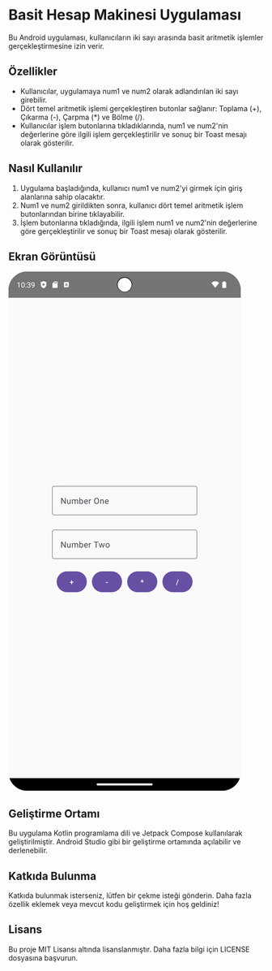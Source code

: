 # Basit Hesap Makinesi Uygulaması

Bu Android uygulaması, kullanıcıların iki sayı arasında basit aritmetik işlemler gerçekleştirmesine izin verir.

## Özellikler

- Kullanıcılar, uygulamaya num1 ve num2 olarak adlandırılan iki sayı girebilir.
- Dört temel aritmetik işlemi gerçekleştiren butonlar sağlanır: Toplama (+), Çıkarma (-), Çarpma (*) ve Bölme (/).
- Kullanıcılar işlem butonlarına tıkladıklarında, num1 ve num2'nin değerlerine göre ilgili işlem gerçekleştirilir ve sonuç bir Toast mesajı olarak gösterilir.

## Nasıl Kullanılır

1. Uygulama başladığında, kullanıcı num1 ve num2'yi girmek için giriş alanlarına sahip olacaktır.
2. Num1 ve num2 girildikten sonra, kullanıcı dört temel aritmetik işlem butonlarından birine tıklayabilir.
3. İşlem butonlarına tıkladığında, ilgili işlem num1 ve num2'nin değerlerine göre gerçekleştirilir ve sonuç bir Toast mesajı olarak gösterilir.

## **Ekran Görüntüsü**
![Uygulamanın UI tasarımı](app/src/main/res/drawable/calculator.png)


## Geliştirme Ortamı

Bu uygulama Kotlin programlama dili ve Jetpack Compose kullanılarak geliştirilmiştir. Android Studio gibi bir geliştirme ortamında açılabilir ve derlenebilir.

## Katkıda Bulunma

Katkıda bulunmak isterseniz, lütfen bir çekme isteği gönderin. Daha fazla özellik eklemek veya mevcut kodu geliştirmek için hoş geldiniz!

## Lisans

Bu proje MIT Lisansı altında lisanslanmıştır. Daha fazla bilgi için LICENSE dosyasına başvurun.

